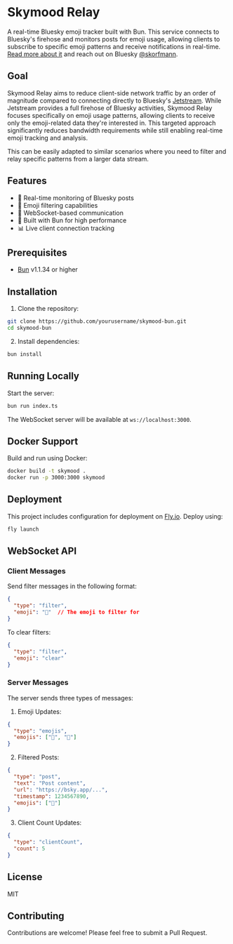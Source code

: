 # Skymood Relay

A real-time Bluesky emoji tracker built with Bun. This service connects to Bluesky's firehose and monitors posts for emoji usage, allowing clients to subscribe to specific emoji patterns and receive notifications in real-time. [Read more about it](https://dev.to/skorfmann/skymood-watch-blueskys-heartbeat-through-emojis-in-real-time-4knm) and reach out on Bluesky [@skorfmann](https://bsky.app/skorfmann.com).

## Goal

Skymood Relay aims to reduce client-side network traffic by an order of magnitude compared to connecting directly to Bluesky's [Jetstream](https://github.com/bluesky-social/jetstream). While Jetstream provides a full firehose of Bluesky activities, Skymood Relay focuses specifically on emoji usage patterns, allowing clients to receive only the emoji-related data they're interested in. This targeted approach significantly reduces bandwidth requirements while still enabling real-time emoji tracking and analysis.

This can be easily adapted to similar scenarios where you need to filter and relay specific patterns from a larger data stream.

## Features

- 🔄 Real-time monitoring of Bluesky posts
- 🎯 Emoji filtering capabilities
- 🔌 WebSocket-based communication
- 🚀 Built with Bun for high performance
- 📊 Live client connection tracking

## Prerequisites

- [Bun](https://bun.sh) v1.1.34 or higher

## Installation

1. Clone the repository:

```bash
git clone https://github.com/yourusername/skymood-bun.git
cd skymood-bun
```

2. Install dependencies:

```bash
bun install
```

## Running Locally

Start the server:

```bash
bun run index.ts
```

The WebSocket server will be available at `ws://localhost:3000`.

## Docker Support

Build and run using Docker:

```bash
docker build -t skymood .
docker run -p 3000:3000 skymood
```

## Deployment

This project includes configuration for deployment on [Fly.io](https://fly.io). Deploy using:

```bash
fly launch
```

## WebSocket API

### Client Messages

Send filter messages in the following format:

```json
{
  "type": "filter",
  "emoji": "🚀"  // The emoji to filter for
}
```

To clear filters:

```json
{
  "type": "filter",
  "emoji": "clear"
}
```

### Server Messages

The server sends three types of messages:

1. Emoji Updates:

```json
{
  "type": "emojis",
  "emojis": ["🚀", "💫"]
}
```

2. Filtered Posts:

```json
{
  "type": "post",
  "text": "Post content",
  "url": "https://bsky.app/...",
  "timestamp": 1234567890,
  "emojis": ["🚀"]
}
```

3. Client Count Updates:

```json
{
  "type": "clientCount",
  "count": 5
}
```

## License

MIT

## Contributing

Contributions are welcome! Please feel free to submit a Pull Request.
